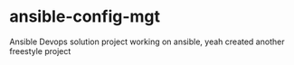 # ansible-config-mgt
Ansible Devops solution project
working on ansible, yeah
created another freestyle project
